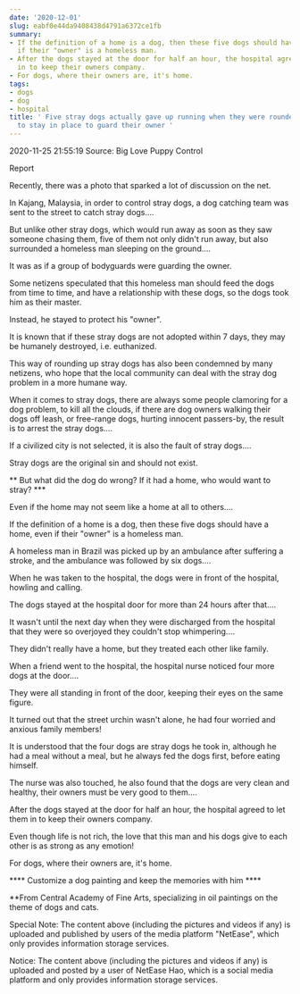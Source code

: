 ```yaml
---
date: '2020-12-01'
slug: eabf0e44da9408438d4791a6372ce1fb
summary:
- If the definition of a home is a dog, then these five dogs should have a home, even
  if their "owner" is a homeless man.
- After the dogs stayed at the door for half an hour, the hospital agreed to let them
  in to keep their owners company.
- For dogs, where their owners are, it's home.
tags:
- dogs
- dog
- hospital
title: ' Five stray dogs actually gave up running when they were rounded up and chose
  to stay in place to guard their owner '
---
```


 2020-11-25 21:55:19 Source: Big Love Puppy Control

Report

Recently, there was a photo that sparked a lot of discussion on the net.

In Kajang, Malaysia, in order to control stray dogs, a dog catching team was sent to the street to catch stray dogs....

  

But unlike other stray dogs, which would run away as soon as they saw someone chasing them, five of them not only didn't run away, but also surrounded a homeless man sleeping on the ground....

It was as if a group of bodyguards were guarding the owner.

  

Some netizens speculated that this homeless man should feed the dogs from time to time, and have a relationship with these dogs, so the dogs took him as their master.  

Instead, he stayed to protect his "owner".

  

It is known that if these stray dogs are not adopted within 7 days, they may be humanely destroyed, i.e. euthanized.  

  

This way of rounding up stray dogs has also been condemned by many netizens, who hope that the local community can deal with the stray dog problem in a more humane way.

When it comes to stray dogs, there are always some people clamoring for a dog problem, to kill all the clouds, if there are dog owners walking their dogs off leash, or free-range dogs, hurting innocent passers-by, the result is to arrest the stray dogs....

If a civilized city is not selected, it is also the fault of stray dogs....

Stray dogs are the original sin and should not exist.  

** But what did the dog do wrong? If it had a home, who would want to stray? ***  

Even if the home may not seem like a home at all to others....

  

If the definition of a home is a dog, then these five dogs should have a home, even if their "owner" is a homeless man.  

A homeless man in Brazil was picked up by an ambulance after suffering a stroke, and the ambulance was followed by six dogs....

When he was taken to the hospital, the dogs were in front of the hospital, howling and calling.

  
  

The dogs stayed at the hospital door for more than 24 hours after that....

  

It wasn't until the next day when they were discharged from the hospital that they were so overjoyed they couldn't stop whimpering....

  

They didn't really have a home, but they treated each other like family.

  

When a friend went to the hospital, the hospital nurse noticed four more dogs at the door....  

They were all standing in front of the door, keeping their eyes on the same figure.

  

It turned out that the street urchin wasn't alone, he had four worried and anxious family members!

It is understood that the four dogs are stray dogs he took in, although he had a meal without a meal, but he always fed the dogs first, before eating himself.

The nurse was also touched, he also found that the dogs are very clean and healthy, their owners must be very good to them....

  

After the dogs stayed at the door for half an hour, the hospital agreed to let them in to keep their owners company.

Even though life is not rich, the love that this man and his dogs give to each other is as strong as any emotion!

For dogs, where their owners are, it's home.

  
  

**** Customize a dog painting and keep the memories with him ****

**From Central Academy of Fine Arts, specializing in oil paintings on the theme of dogs and cats.  

Special Note: The content above (including the pictures and videos if any) is uploaded and published by users of the media platform "NetEase", which only provides information storage services.

Notice: The content above (including the pictures and videos if any) is
uploaded and posted by a user of NetEase Hao, which is a social media platform
and only provides information storage services.

 
        